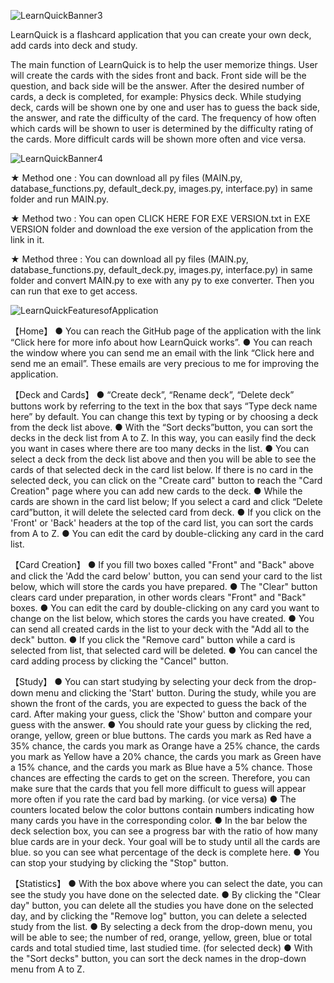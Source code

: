 ![LearnQuickBanner3](https://user-images.githubusercontent.com/85064536/131624128-1183481b-0673-47e6-bc25-9303555b2fed.jpg)

LearnQuick is a flashcard application that you can create your own deck, add cards into deck and study.

The main function of LearnQuick is to help the user memorize things. User will create the cards with the sides front and back. Front side will be the question, and back side will be the answer. After the desired number of cards, a deck is completed, for example: Physics deck. While studying deck, cards will be shown one by one and user has to guess the back side, the answer, and rate the difficulty of the card. The frequency of how often which cards will be shown to user is determined by the difficulty rating of the cards. More difficult cards will be shown more often and vice versa.


![LearnQuickBanner4](https://user-images.githubusercontent.com/85064536/131624607-5ef66562-a032-4f09-80f8-62255529e1bd.jpg)

★ Method one : You can download all py files (MAIN.py, database_functions.py, default_deck.py, images.py, interface.py) in same folder and run MAIN.py.

★ Method two : You can open CLICK HERE FOR EXE VERSION.txt in EXE VERSION folder and download the exe version of the application from the link in it.

★ Method three : You can download all py files (MAIN.py, database_functions.py, default_deck.py, images.py, interface.py) in same folder and convert MAIN.py to exe with any py to exe converter. Then you can run that exe to get access.


![LearnQuickFeaturesofApplication](https://user-images.githubusercontent.com/85064536/131647525-4150c61d-7f3b-42c6-9da9-422ebcc3925c.jpg)

【Home】
● You can reach the GitHub page of the application with the link “Click here for more info about how LearnQuick works”. 
● You can reach the window where you can send me an email with the link “Click here and send me an email”. These emails are very precious to me for improving the application.

【Deck and Cards】
●	“Create deck”, “Rename deck”, “Delete deck” buttons work by referring to the text in the box that says “Type deck name here” by default. You can change this text by typing or by choosing a deck from the deck list above. 
●	With the “Sort decks”button, you can sort the decks in the deck list from A to Z. In this way, you can easily find the deck you want in cases where there are too many decks in the list.
●	You can select a deck from the deck list above and then you will be able to see the cards of that selected deck in the card list below. If there is no card in the selected deck, you can click on the "Create card" button to reach the "Card Creation" page where you can add new cards to the deck.
●	While the cards are shown in the card list below; If you select a card and click “Delete card”button, it will delete the selected card from deck.
●	If you click on the 'Front' or 'Back' headers at the top of the card list, you can sort the cards from A to Z.
● You can edit the card by double-clicking any card in the card list.

【Card Creation】
●	If you fill two boxes called "Front" and "Back" above and click the 'Add the card below' button, you can send your card to the list below, which will store the cards you have prepared. 
●	The "Clear" button clears card under preparation, in other words clears "Front" and "Back" boxes.
●	You can edit the card by double-clicking on any card you want to change on the list below, which stores the cards you have created. 
●	You can send all created cards in the list to your deck with the "Add all to the deck" button.
●	If you click the "Remove card" button while a card is selected from list, that selected card will be deleted.
●	You can cancel the card adding process by clicking the "Cancel" button.

【Study】
●	You can start studying by selecting your deck from the drop-down menu and clicking the 'Start' button. During the study, while you are shown the front of the cards, you are expected to guess the back of the card. After making your guess, click the 'Show' button and compare your guess with the answer.
●	You should rate your guess by clicking the red, orange, yellow, green or blue buttons. The cards you mark as Red have a 35% chance, the cards you mark as Orange have a 25% chance, the cards you mark as Yellow have a 20% chance, the cards you mark as Green have a 15% chance, and the cards you mark as Blue have a 5% chance. Those chances are effecting the cards to get on the screen.  Therefore, you can make sure that the cards that you fell more difficult to guess will appear more often if you rate the card bad by marking. (or vice versa)
●	The counters located below the color buttons contain numbers indicating how many cards you have in the corresponding color.
●	In the bar below the deck selection box, you can see a progress bar with the ratio of how many blue cards are in your deck. Your goal will be to study until all the cards are blue. so you can see what percentage of the deck is complete here.
●	You can stop your studying by clicking the "Stop" button.

【Statistics】
●	With the box above where you can select the date, you can see the study you have done on the selected date. 
●	By clicking the "Clear day" button, you can delete all the studies you have done on the selected day, and by clicking the "Remove log" button, you can delete a selected study from the list.
●	By selecting a deck from the drop-down menu, you will be able to see; the number of red, orange, yellow, green, blue or total cards and total studied time, last studied time. (for selected deck)
●	With the "Sort decks" button, you can sort the deck names in the drop-down menu from A to Z.
